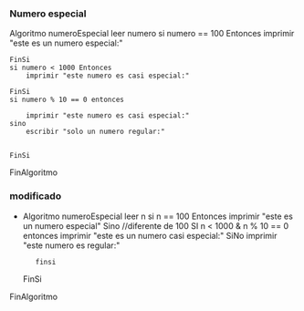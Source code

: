 ### Numero especial 

Algoritmo numeroEspecial
	leer numero
	si numero == 100 Entonces
		imprimir "este es un numero especial:"
		
	FinSi
	si numero < 1000 Entonces
		imprimir "este numero es casi especial:"
		
	FinSi
	si numero % 10 == 0 entonces  
		
		imprimir "este numero es casi especial:"
	sino 
		escribir "solo un numero regular:"
		
		
	FinSi
FinAlgoritmo

 
 ### modificado
* Algoritmo numeroEspecial
	leer n
	si n == 100 Entonces
		imprimir "este es un numero especial"
	Sino
		//diferente de 100
		SI n < 1000 & n % 10  == 0 entonces 
			imprimir  "este es un numero casi especial:"
		SiNo
			imprimir "este numero es regular:"
			
		 finsi
	FinSi
	
FinAlgoritmo

 
